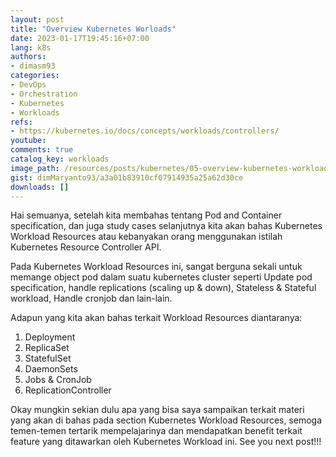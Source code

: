 ```yaml
---
layout: post
title: "Overview Kubernetes Worloads"
date: 2023-01-17T19:45:16+07:00
lang: k8s
authors:
- dimasm93
categories:
- DevOps
- Orchestration
- Kubernetes
- Workloads
refs: 
- https://kubernetes.io/docs/concepts/workloads/controllers/
youtube: 
comments: true
catalog_key: workloads
image_path: /resources/posts/kubernetes/05-overview-kubernetes-workloads
gist: dimMaryanto93/a3a01b83910cf07914935a25a62d30ce
downloads: []
---
```


Hai semuanya, setelah kita membahas tentang Pod and Container specification, dan juga study cases selanjutnya kita akan bahas Kubernetes Workload Resources atau kebanyakan orang menggunakan istilah Kubernetes Resource Controller API.

Pada Kubernetes Workload Resources ini, sangat berguna sekali untuk memange object pod dalam suatu kubernetes cluster seperti Update pod specification, handle replications (scaling up & down), Stateless & Stateful workload, Handle cronjob dan lain-lain.

Adapun yang kita akan bahas terkait Workload Resources diantaranya:

<!--more-->

1. Deployment
2. ReplicaSet
3. StatefulSet
4. DaemonSets
5. Jobs & CronJob
6. ReplicationController

Okay mungkin sekian dulu apa yang bisa saya sampaikan terkait materi yang akan di bahas pada section Kubernetes Workload Resources, semoga temen-temen tertarik mempelajarinya dan mendapatkan benefit terkait feature yang ditawarkan oleh Kubernetes Workload ini. See you next post!!!